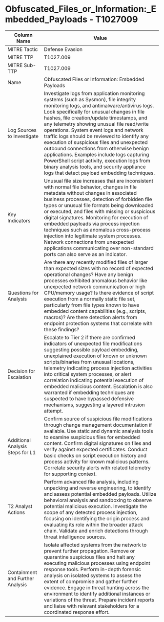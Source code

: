 # Obfuscated_Files_or_Information:_Embedded_Payloads - T1027009

| Column Name | Value |
|-------------|-------|
| MITRE Tactic | Defense Evasion |
| MITRE TTP | T1027.009 |
| MITRE Sub-TTP | T1027.009 |
| Name | Obfuscated Files or Information: Embedded Payloads |
| Log Sources to Investigate | Investigate logs from application monitoring systems (such as Sysmon), file integrity monitoring logs, and antimalware/antivirus logs. Look specifically for unusual changes in file hashes, file creation/update timestamps, and any telemetry showing unusual file read/write operations. System event logs and network traffic logs should be reviewed to identify any execution of suspicious files and unexpected outbound connections from otherwise benign applications. Examples include logs capturing PowerShell script activity, execution logs from binary analysis tools, and security appliance logs that detect payload embedding techniques. |
| Key Indicators | Unusual file size increases that are inconsistent with normal file behavior, changes in file metadata without changes in associated business processes, detection of forbidden file types or unusual file formats being downloaded or executed, and files with missing or suspicious digital signatures. Monitoring for execution of embedded payloads via process injection techniques such as anomalous cross-process injection into legitimate system processes. Network connections from unexpected applications communicating over non-standard ports can also serve as an indicator. |
| Questions for Analysis | Are there any recently modified files of larger than expected sizes with no record of expected operational changes? Have any benign processes exhibited anomalous behavior like unexpected network communication or high CPU/memory usage? Is there evidence of script execution from a normally static file set, particularly from file types known to have embedded content capabilities (e.g., scripts, macros)? Are there detection alerts from endpoint protection systems that correlate with these findings? |
| Decision for Escalation | Escalate to Tier 2 if there are confirmed indicators of unexpected file modifications suggesting possible payload embedding, unexplained execution of known or unknown scripts/binaries from unusual locations, telemetry indicating process injection activities into critical system processes, or alert correlation indicating potential execution of embedded malicious content. Escalation is also warranted if embedding techniques are suspected to have bypassed defensive mechanisms, suggesting a layered intrusion attempt. |
| Additional Analysis Steps for L1 | Confirm source of suspicious file modifications through change management documentation if available. Use static and dynamic analysis tools to examine suspicious files for embedded content. Confirm digital signatures on files and verify against expected certificates. Conduct basic checks on script execution history and process activity for known malicious patterns. Correlate security alerts with related telemetry for supporting context. |
| T2 Analyst Actions | Perform advanced file analysis, including unpacking and reverse engineering, to identify and assess potential embedded payloads. Utilize behavioral analysis and sandboxing to observe potential malicious execution. Investigate the scope of any detected process injection, focusing on identifying the origin process and evaluating its role within the broader attack chain. Validate and enrich detections through threat intelligence sources. |
| Containment and Further Analysis | Isolate affected systems from the network to prevent further propagation. Remove or quarantine suspicious files and halt any executing malicious processes using endpoint response tools. Perform in-depth forensic analysis on isolated systems to assess the extent of compromise and gather further evidence. Engage in threat hunting across the environment to identify additional instances or variations of the threat. Prepare incident reports and liaise with relevant stakeholders for a coordinated response effort. |
